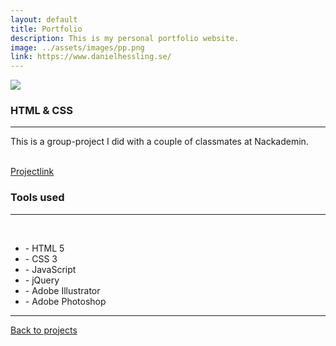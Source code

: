```yaml
---
layout: default
title: Portfolio
description: This is my personal portfolio website.
image: ../assets/images/pp.png
link: https://www.danielhessling.se/
---
```



<section>
<div class="big-spacer"></div>
<img src="{{ site.baseurl }}/assets/images/pp.png" class="project-big-pic">
<div class="mini-spacer"></div>
</section>
<section class="project-half">
<section class="project">
  <h1 class="project-big-h1">HTML & CSS</h1>
  <hr class="green-hr">
<p>This is a group-project I did with a couple of classmates at Nackademin.</p><br>
 <div class="project-info-trunc">
  <div class="mob-desc"></div>
  <div class="mob-link"><a href="https://awkes.github.io/HTML-och-CSS-historik/" class="big-project-link project-link" target="_blank">Projectlink</a></div>
  </div>
</section>
<section class="project">
<h1 class="project-big-h1">Tools used</h1>
<hr class="green-hr">
<br>
<ul class="tools-used-list">
<li>- HTML 5</li>
<li>- CSS 3</li>
<li>- JavaScript</li>
<li>- jQuery</li>
<li>- Adobe Illustrator</li>
<li>- Adobe Photoshop</li>
</ul>
</section>
</section>
<div class="center">
<hr class="wavy-hr">
<div class="big-spacer"></div>
<a href="{{ site.baseurl }}/work" class="back-to"><i class="fas fa-angle-left"></i><i class="fas fa-angle-left"></i> Back to projects</a>
</div>
<div class="spacer"><div>
